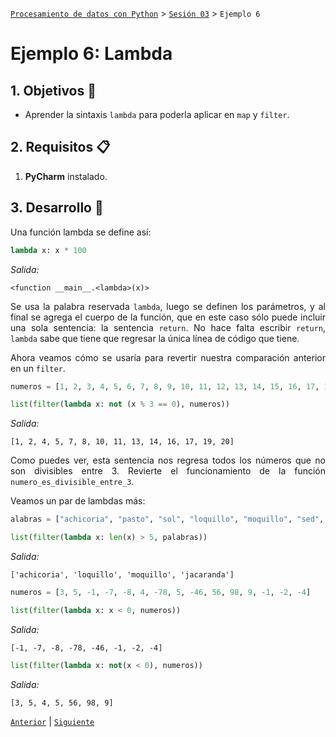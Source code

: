 [`Procesamiento de datos con Python`](../../Readme.md) > [`Sesión 03`](../Readme.md) > `Ejemplo 6`

# Ejemplo 6: Lambda

<div style="text-align: justify;">

## 1. Objetivos :dart:

- Aprender la sintaxis `lambda` para poderla aplicar en `map` y `filter`.

## 2. Requisitos :clipboard:

1. **PyCharm** instalado.

## 3. Desarrollo :rocket:

Una función lambda se define así:

```python
lambda x: x * 100
```
*Salida:*
```
<function __main__.<lambda>(x)>
```

Se usa la palabra reservada `lambda`, luego se definen los parámetros, y al final se agrega el cuerpo de la función, que en este caso sólo puede incluir una sola sentencia: la sentencia `return`. No hace falta escribir `return`, `lambda` sabe que tiene que regresar la única línea de código que tiene.

Ahora veamos cómo se usaría para revertir nuestra comparación anterior en un `filter`.

```python
numeros = [1, 2, 3, 4, 5, 6, 7, 8, 9, 10, 11, 12, 13, 14, 15, 16, 17, 18, 19, 20]

list(filter(lambda x: not (x % 3 == 0), numeros))
```
*Salida:*
```
[1, 2, 4, 5, 7, 8, 10, 11, 13, 14, 16, 17, 19, 20]
```

Como puedes ver, esta sentencia nos regresa todos los números que no son divisibles entre 3. Revierte el funcionamiento de la función `numero_es_divisible_entre_3`.

Veamos un par de lambdas más:

```python
alabras = ["achicoria", "pasto", "sol", "loquillo", "moquillo", "sed", "pez", "jacaranda", "mil"]

list(filter(lambda x: len(x) > 5, palabras))
```
*Salida:*
```
['achicoria', 'loquillo', 'moquillo', 'jacaranda']
```

```python
numeros = [3, 5, -1, -7, -8, 4, -78, 5, -46, 56, 98, 9, -1, -2, -4]

list(filter(lambda x: x < 0, numeros))
```
*Salida:*
```
[-1, -7, -8, -78, -46, -1, -2, -4]
```

```python
list(filter(lambda x: not(x < 0), numeros))
```

*Salida:*
```
[3, 5, 4, 5, 56, 98, 9]
```

[`Anterior`](../Readme.md) | [`Siguiente`](../Readme.md)

</div>